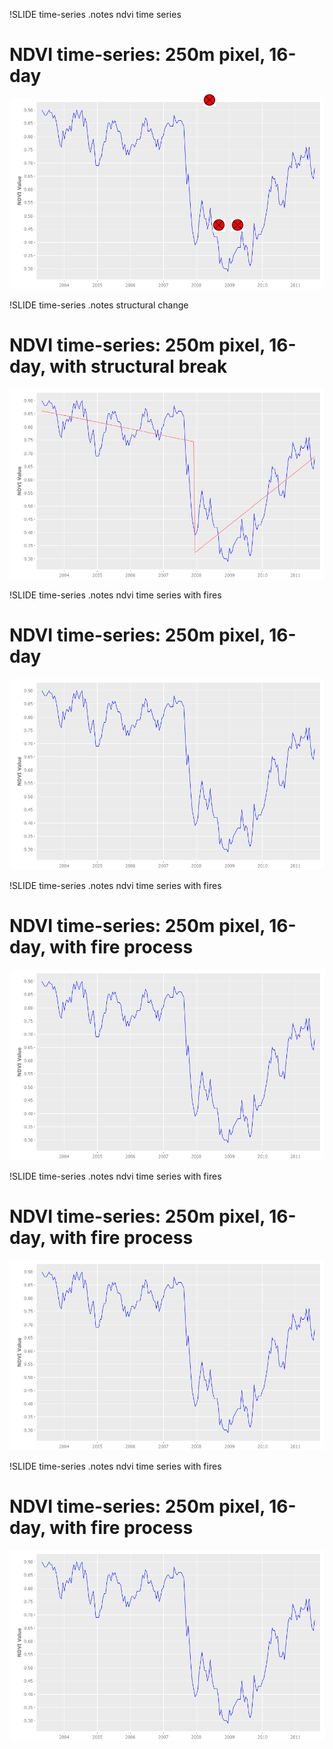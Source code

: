 !SLIDE time-series
.notes ndvi time series

# NDVI time-series: 250m pixel, 16-day #
![bfast1](bfast1.png)

!SLIDE time-series
.notes structural change

# NDVI time-series: 250m pixel, 16-day, with structural break #
![bfast2](bfast2.png)

!SLIDE time-series
.notes ndvi time series with fires

# NDVI time-series: 250m pixel, 16-day #
![bfast1](bfast1.png)

!SLIDE time-series
.notes ndvi time series with fires

# NDVI time-series: 250m pixel, 16-day, with fire process #
![bfast1](bfast1.png)
<img src="fire.png" style="position:absolute; top:200px; left:538px; width:20px; height:20px;"/>

!SLIDE time-series
.notes ndvi time series with fires

# NDVI time-series: 250m pixel, 16-day, with fire process #
![bfast1](bfast1.png)
<img src="fire.png" style="position:absolute; top:200px; left:538px; width:20px; height:20px;"/>
<img src="fire.png" style="position:absolute; top:400px; left:553px; width:20px; height:20px;"/>

!SLIDE time-series
.notes ndvi time series with fires

# NDVI time-series: 250m pixel, 16-day, with fire process #
![bfast1](bfast1.png)
<img src="fire.png" style="position:absolute; top:200px; left:538px; width:20px; height:20px;"/>
<img src="fire.png" style="position:absolute; top:400px; left:553px; width:20px; height:20px;"/>
<img src="fire.png" style="position:absolute; top:400px; left:583px; width:20px; height:20px;"/>
